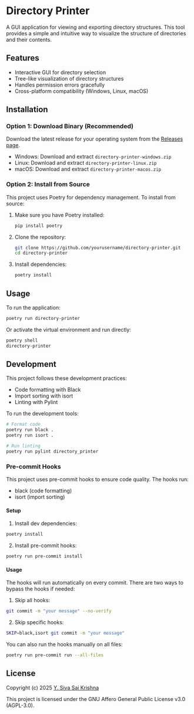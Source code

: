 # Directory Printer

A GUI application for viewing and exporting directory structures. This tool provides a simple and intuitive way to visualize the structure of directories and their contents.

## Features

- Interactive GUI for directory selection
- Tree-like visualization of directory structures
- Handles permission errors gracefully
- Cross-platform compatibility (Windows, Linux, macOS)

## Installation

### Option 1: Download Binary (Recommended)

Download the latest release for your operating system from the [Releases page](https://github.com/ysskrishna/directory-printer/releases).

- Windows: Download and extract `directory-printer-windows.zip`
- Linux: Download and extract `directory-printer-linux.zip`
- macOS: Download and extract `directory-printer-macos.zip`

### Option 2: Install from Source

This project uses Poetry for dependency management. To install from source:

1. Make sure you have Poetry installed:
   ```bash
   pip install poetry
   ```

2. Clone the repository:
   ```bash
   git clone https://github.com/yourusername/directory-printer.git
   cd directory-printer
   ```

3. Install dependencies:
   ```bash
   poetry install
   ```

## Usage

To run the application:

```bash
poetry run directory-printer
```

Or activate the virtual environment and run directly:

```bash
poetry shell
directory-printer
```

## Development

This project follows these development practices:
- Code formatting with Black
- Import sorting with isort
- Linting with Pylint

To run the development tools:

```bash
# Format code
poetry run black .
poetry run isort .

# Run linting
poetry run pylint directory_printer
```

### Pre-commit Hooks

This project uses pre-commit hooks to ensure code quality. The hooks run:
- black (code formatting)
- isort (import sorting)

#### Setup

1. Install dev dependencies:
```bash
poetry install
```

2. Install pre-commit hooks:
```bash
poetry run pre-commit install
```

#### Usage

The hooks will run automatically on every commit. There are two ways to bypass the hooks if needed:

1. Skip all hooks:
```bash
git commit -m "your message" --no-verify
```

2. Skip specific hooks:
```bash
SKIP=black,isort git commit -m "your message"
```

You can also run the hooks manually on all files:
```bash
poetry run pre-commit run --all-files
```

## License

Copyright (c) 2025 [Y. Siva Sai Krishna](https://github.com/ysskrishna)

This project is licensed under the GNU Affero General Public License v3.0 (AGPL-3.0).

